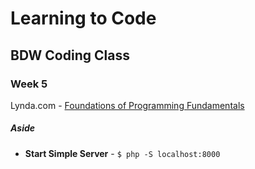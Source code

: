 # Learning to Code
## BDW Coding Class

### Week 5
Lynda.com - [Foundations of Programming Fundamentals](http://www.lynda.com/JavaScript-tutorials/Foundations-of-Programming-Fundamentals/83603-2.html)


##### Aside
- **Start Simple Server** - `$ php -S localhost:8000`